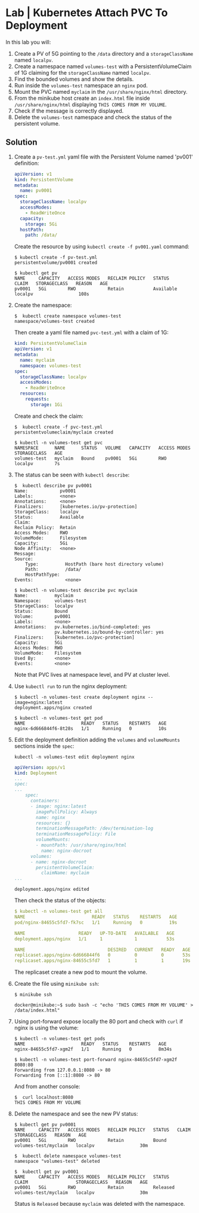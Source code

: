 # Lab | Kubernetes Attach PVC To Deployment

In this lab you will:

1. Create a PV of 5G pointing to the `/data` directory and a `storageClassName`
   named `localpv`.
2. Create a namespace named `volumes-test` with a PersistentVolumeClaim of 1G
   claiming for the `storageClassName` named `localpv`.
3. Find the bounded volumes and show the details.
4. Run inside the `volumes-test` namespace an `nginx` pod.
5. Mount the PVC named `myclaim` in the `/usr/share/nginx/html` directory.
6. From the minikube host create an `index.html` file inside
   `/usr/share/nginx/html` displaying `THIS COMES FROM MY VOLUME`.
7. Check if the message is correctly displayed.
8. Delete the `volumes-test` namespace and check the status of the persistent
   volume.

## Solution

1. Create a `pv-test.yml` yaml file with the Persistent Volume named 'pv001'
   definition:

   ```yaml
   apiVersion: v1
   kind: PersistentVolume
   metadata:
     name: pv0001
   spec:
     storageClassName: localpv
     accessModes:
       - ReadWriteOnce
     capacity:
       storage: 5Gi
     hostPath:
       path: /data/
   ```

   Create the resource by using `kubectl create -f pv001.yaml` command:

   ```console
   $ kubectl create -f pv-test.yml
   persistentvolume/pv0001 created

   $ kubectl get pv
   NAME     CAPACITY   ACCESS MODES   RECLAIM POLICY   STATUS      CLAIM   STORAGECLASS   REASON   AGE
   pv0001   5Gi        RWO            Retain           Available           localpv                 108s
   ```

2. Create the namespace:

   ```console
   $  kubectl create namespace volumes-test
   namespace/volumes-test created
   ```

   Then create a yaml file named `pvc-test.yml` with a claim of 1G:

   ```yaml
   kind: PersistentVolumeClaim
   apiVersion: v1
   metadata:
     name: myclaim
     namespace: volumes-test
   spec:
     storageClassName: localpv
     accessModes:
       - ReadWriteOnce
     resources:
       requests:
         storage: 1Gi
   ```

   Create and check the claim:

   ```console
   $  kubectl create -f pvc-test.yml
   persistentvolumeclaim/myclaim created

   $ kubectl -n volumes-test get pvc
   NAMESPACE      NAME      STATUS   VOLUME   CAPACITY   ACCESS MODES   STORAGECLASS   AGE
   volumes-test   myclaim   Bound    pv0001   5Gi        RWO            localpv        7s
   ```

3. The status can be seen with `kubectl describe`:

   ```console
   $  kubectl describe pv pv0001
   Name:            pv0001
   Labels:          <none>
   Annotations:     <none>
   Finalizers:      [kubernetes.io/pv-protection]
   StorageClass:    localpv
   Status:          Available
   Claim:
   Reclaim Policy:  Retain
   Access Modes:    RWO
   VolumeMode:      Filesystem
   Capacity:        5Gi
   Node Affinity:   <none>
   Message:
   Source:
       Type:          HostPath (bare host directory volume)
       Path:          /data/
       HostPathType:
   Events:            <none>

   $ kubectl -n volumes-test describe pvc myclaim
   Name:          myclaim
   Namespace:     volumes-test
   StorageClass:  localpv
   Status:        Bound
   Volume:        pv0001
   Labels:        <none>
   Annotations:   pv.kubernetes.io/bind-completed: yes
                  pv.kubernetes.io/bound-by-controller: yes
   Finalizers:    [kubernetes.io/pvc-protection]
   Capacity:      5Gi
   Access Modes:  RWO
   VolumeMode:    Filesystem
   Used By:       <none>
   Events:        <none>
   ```

   Note that PVC lives at namespace level, and PV at cluster level.
4. Use `kubectl run` to run the nginx deployment:

   ```console
   $ kubectl -n volumes-test create deployment nginx --image=nginx:latest
   deployment.apps/nginx created

   $ kubectl -n volumes-test get pod
   NAME                     READY   STATUS    RESTARTS   AGE
   nginx-6d666844f6-8t28s   1/1     Running   0          10s
   ```

5. Edit the deployment definition adding the `volumes` and `volumeMounts`
   sections inside the `spec`:

   ```console
   kubectl -n volumes-test edit deployment nginx
   ```

   ```yaml
   apiVersion: apps/v1
   kind: Deployment
   ...
   spec:
   ...
       spec:
         containers:
         - image: nginx:latest
           imagePullPolicy: Always
           name: nginx
           resources: {}
           terminationMessagePath: /dev/termination-log
           terminationMessagePolicy: File
           volumeMounts:
           - mountPath: /usr/share/nginx/html
             name: nginx-docroot
         volumes:
         - name: nginx-docroot
           persistentVolumeClaim:
             claimName: myclaim
   ...
   ```

   ```console
   deployment.apps/nginx edited
   ```

   Then check the status of the objects:

   ```yaml
   $ kubectl -n volumes-test get all
   NAME                         READY   STATUS    RESTARTS   AGE
   pod/nginx-84655c5fd7-fk7sc   1/1     Running   0          19s

   NAME                    READY   UP-TO-DATE   AVAILABLE   AGE
   deployment.apps/nginx   1/1     1            1           53s

   NAME                               DESIRED   CURRENT   READY   AGE
   replicaset.apps/nginx-6d666844f6   0         0         0       53s
   replicaset.apps/nginx-84655c5fd7   1         1         1       19s
   ```

   The replicaset create a new pod to mount the volume.

6. Create the file using `minikube ssh`:

   ```console
   $ minikube ssh

   docker@minikube:~$ sudo bash -c "echo 'THIS COMES FROM MY VOLUME' > /data/index.html"
   ```

7. Using port-forward expose locally the 80 port and check with `curl` if nginx
   is using the volume:

   ```console
   $ kubectl -n volumes-test get pods
   NAME                     READY   STATUS    RESTARTS   AGE
   nginx-84655c5fd7-xgm2f   1/1     Running   0          8m34s

   $ kubectl -n volumes-test port-forward nginx-84655c5fd7-xgm2f 8080:80
   Forwarding from 127.0.0.1:8080 -> 80
   Forwarding from [::1]:8080 -> 80
   ```

   And from another console:

   ```console
   $  curl localhost:8080
   THIS COMES FROM MY VOLUME
   ```

8. Delete the namespace and see the new PV status:

   ```console
   $ kubectl get pv pv0001
   NAME     CAPACITY   ACCESS MODES   RECLAIM POLICY   STATUS   CLAIM                  STORAGECLASS   REASON   AGE
   pv0001   5Gi        RWO            Retain           Bound    volumes-test/myclaim   localpv                 30m

   $  kubectl delete namespace volumes-test
   namespace "volumes-test" deleted

   $  kubectl get pv pv0001
   NAME     CAPACITY   ACCESS MODES   RECLAIM POLICY   STATUS     CLAIM                  STORAGECLASS   REASON   AGE
   pv0001   5Gi        RWO            Retain           Released   volumes-test/myclaim   localpv                 30m
   ```

   Status is `Released` because `myclaim` was deleted with the namespace.
